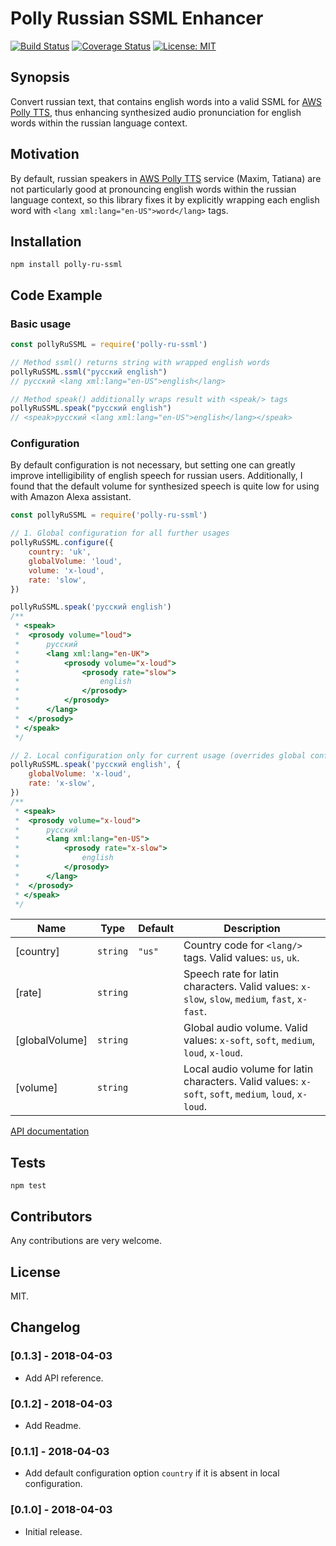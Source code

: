 # Polly Russian SSML Enhancer

[![Build Status](https://travis-ci.org/oleglegun/polly-ru-ssml.svg?branch=master)](https://travis-ci.org/oleglegun/polly-ru-ssml)
[![Coverage Status](https://coveralls.io/repos/github/oleglegun/polly-ru-ssml/badge.svg?branch=master)](https://coveralls.io/github/oleglegun/polly-ru-ssml?branch=master)
[![License: MIT](https://img.shields.io/badge/License-MIT-yellow.svg)](https://opensource.org/licenses/MIT)

## Synopsis

Convert russian text, that contains english words into a valid SSML for [AWS Polly TTS](https://aws.amazon.com/ru/polly/), thus enhancing synthesized audio pronunciation for english words within the russian language context.

## Motivation

By default, russian speakers in [AWS Polly TTS](https://aws.amazon.com/ru/polly/) service (Maxim, Tatiana) are not particularly good at pronouncing english words within the russian language context, so this library fixes it by explicitly wrapping each english word with `<lang xml:lang="en-US">word</lang>` tags.

## Installation

`npm install polly-ru-ssml`

## Code Example

### Basic usage

```js
const pollyRuSSML = require('polly-ru-ssml')

// Method ssml() returns string with wrapped english words
pollyRuSSML.ssml("русский english")
// русский <lang xml:lang="en-US">english</lang>

// Method speak() additionally wraps result with <speak/> tags
pollyRuSSML.speak("русский english")
// <speak>русский <lang xml:lang="en-US">english</lang></speak>
```

### Configuration

By default configuration is not necessary, but setting one can greatly improve intelligibility of english speech for russian users. Additionally, I found that the default volume for synthesized speech is quite low for using with Amazon Alexa assistant.

```js
const pollyRuSSML = require('polly-ru-ssml')

// 1. Global configuration for all further usages
pollyRuSSML.configure({
    country: 'uk',
    globalVolume: 'loud',
    volume: 'x-loud',
    rate: 'slow',
})

pollyRuSSML.speak('русский english')
/**
 * <speak>
 *  <prosody volume="loud">
 *      русский
 *      <lang xml:lang="en-UK">
 *          <prosody volume="x-loud">
 *              <prosody rate="slow">
 *                  english
 *              </prosody>
 *          </prosody>
 *      </lang>
 *  </prosody>
 * </speak>
 */

// 2. Local configuration only for current usage (overrides global configuration)
pollyRuSSML.speak('русский english', {
    globalVolume: 'x-loud',
    rate: 'x-slow',
})
/**
 * <speak>
 *  <prosody volume="x-loud">
 *      русский
 *      <lang xml:lang="en-US">
 *          <prosody rate="x-slow">
 *              english
 *          </prosody>
 *      </lang>
 *  </prosody>
 * </speak>
 */
```

| Name | Type | Default | Description |
| --- | --- | --- | --- |
| [country] | <code>string</code> | <code>&quot;us&quot;</code> | Country code for `<lang/>` tags. Valid values: `us`, `uk`. |
| [rate] | <code>string</code> |  | Speech rate for latin characters. Valid values: `x-slow`, `slow`, `medium`, `fast`, `x-fast`. |
| [globalVolume] | <code>string</code> |  | Global audio volume. Valid values: `x-soft`, `soft`, `medium`, `loud`, `x-loud`. |
| [volume] | <code>string</code> |  | Local audio volume for latin characters. Valid values: `x-soft`, `soft`, `medium`, `loud`, `x-loud`. |

[API documentation](./API.md)


## Tests

`npm test`

## Contributors

Any contributions are very welcome.

## License

MIT.

## Changelog

### [0.1.3] - 2018-04-03
- Add API reference.

### [0.1.2] - 2018-04-03
- Add Readme.

### [0.1.1] - 2018-04-03
- Add default configuration option `country` if it is absent in local configuration. 

### [0.1.0] - 2018-04-03
- Initial release.

